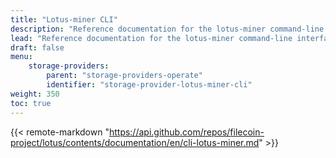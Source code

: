 ```yaml
---
title: "Lotus-miner CLI"
description: "Reference documentation for the lotus-miner command-line interface."
lead: "Reference documentation for the lotus-miner command-line interface. This documentation was automatically generated using Lotus latest release."
draft: false
menu:
    storage-providers:
        parent: "storage-providers-operate"
        identifier: "storage-provider-lotus-miner-cli"
weight: 350
toc: true
---
```


{{< remote-markdown "https://api.github.com/repos/filecoin-project/lotus/contents/documentation/en/cli-lotus-miner.md" >}}
